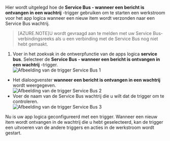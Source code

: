 Hier wordt uitgelegd hoe de **Service Bus - wanneer een bericht is ontvangen in een wachtrij** -trigger gebruiken om te starten een werkstroom voor het app logica wanneer een nieuw item wordt verzonden naar een Service Bus wachtrij.  

>[AZURE.NOTE]U wordt gevraagd aan te melden met uw Service Bus-verbindingsreeks als u een verbinding met de Service Bus nog niet hebt gemaakt.  

1. Voer in het zoekvak in de ontwerpfunctie van de apps logica **service bus**. Selecteer de **Service Bus - wanneer een bericht is ontvangen in een wachtrij** -trigger.  
![Afbeelding van de trigger Service Bus 1](./media/connectors-create-api-servicebus/trigger-1.png)   
- Het dialoogvenster **wanneer een bericht is ontvangen in een wachtrij** wordt weergegeven.  
![Afbeelding van de trigger Service Bus 2](./media/connectors-create-api-servicebus/trigger-2.png)   
- Voer de naam van de Service Bus wachtrij die u wilt dat de trigger om te controleren.   
![Afbeelding van de trigger Service Bus 3](./media/connectors-create-api-servicebus/trigger-3.png)   

Nu is uw app logica geconfigureerd met een trigger. Wanneer een nieuw item wordt ontvangen in de wachtrij die u hebt geselecteerd, kan de trigger een uitvoeren van de andere triggers en acties in de werkstroom wordt gestart.    
